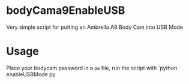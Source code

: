 # bodyCama9EnableUSB
Very simple script for putting an Ambrella A9 Body Cam into USB Mode

# Usage
Place your bodycam password in a `pw` file, run the script with `python enableUSBMode.py
